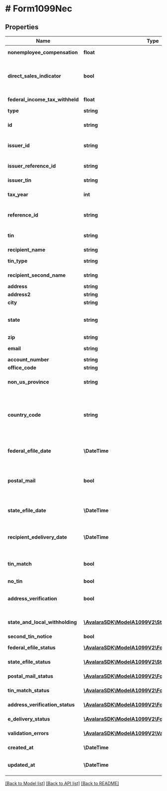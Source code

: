 # # Form1099Nec

## Properties

Name | Type | Description | Notes
------------ | ------------- | ------------- | -------------
**nonemployee_compensation** | **float** | Nonemployee compensation |
**direct_sales_indicator** | **bool** | Payer made direct sales totaling $5,000 or more of consumer products to recipient for resale | [optional]
**federal_income_tax_withheld** | **float** | Federal income tax withheld | [optional]
**type** | **string** | Form type |
**id** | **string** | Form ID. Unique identifier set when the record is created. | [optional] [readonly]
**issuer_id** | **string** | Issuer ID - only required when creating forms | [optional]
**issuer_reference_id** | **string** | Issuer Reference ID - only required when creating forms | [optional]
**issuer_tin** | **string** | Issuer TIN - readonly | [optional]
**tax_year** | **int** | Tax Year - only required when creating forms | [optional]
**reference_id** | **string** | Internal reference ID. Never shown to any agency or recipient. | [optional]
**tin** | **string** | Recipient&#39;s Federal Tax Identification Number (TIN). | [optional]
**recipient_name** | **string** | Recipient name |
**tin_type** | **string** | Type of TIN (Tax ID Number) | [optional]
**recipient_second_name** | **string** | Recipient second name | [optional]
**address** | **string** | Address. |
**address2** | **string** | Address line 2. | [optional]
**city** | **string** | City. |
**state** | **string** | Two-letter US state or Canadian province code (required for US/CA addresses). | [optional]
**zip** | **string** | ZIP/postal code. | [optional]
**email** | **string** | Recipient&#39;s Contact email address. | [optional]
**account_number** | **string** | Account number | [optional]
**office_code** | **string** | Office code | [optional]
**non_us_province** | **string** | Province or region for non-US/CA addresses. | [optional]
**country_code** | **string** | Two-letter IRS country code (e.g., &#39;US&#39;, &#39;CA&#39;), as defined at https://www.irs.gov/e-file-providers/country-codes. |
**federal_efile_date** | **\DateTime** | Date when federal e-filing should be scheduled for this form | [optional]
**postal_mail** | **bool** | Boolean indicating that postal mailing to the recipient should be scheduled for this form | [optional]
**state_efile_date** | **\DateTime** | Date when state e-filing should be scheduled for this form | [optional]
**recipient_edelivery_date** | **\DateTime** | Date when recipient e-delivery should be scheduled for this form | [optional]
**tin_match** | **bool** | Boolean indicating that TIN Matching should be scheduled for this form | [optional]
**no_tin** | **bool** | No TIN indicator | [optional]
**address_verification** | **bool** | Boolean indicating that address verification should be scheduled for this form | [optional]
**state_and_local_withholding** | [**\AvalaraSDK\ModelA1099V2\StateAndLocalWithholding**](StateAndLocalWithholding.md) | State and local withholding information | [optional]
**second_tin_notice** | **bool** | Second TIN notice | [optional]
**federal_efile_status** | [**\AvalaraSDK\ModelA1099V2\Form1099StatusDetail**](Form1099StatusDetail.md) | Federal e-file status | [optional] [readonly]
**state_efile_status** | [**\AvalaraSDK\ModelA1099V2\StateEfileStatusDetail[]**](StateEfileStatusDetail.md) | State e-file status | [optional] [readonly]
**postal_mail_status** | [**\AvalaraSDK\ModelA1099V2\Form1099StatusDetail**](Form1099StatusDetail.md) | Postal mail to recipient status | [optional] [readonly]
**tin_match_status** | [**\AvalaraSDK\ModelA1099V2\Form1099StatusDetail**](Form1099StatusDetail.md) | TIN Match status | [optional] [readonly]
**address_verification_status** | [**\AvalaraSDK\ModelA1099V2\Form1099StatusDetail**](Form1099StatusDetail.md) | Address verification status | [optional] [readonly]
**e_delivery_status** | [**\AvalaraSDK\ModelA1099V2\Form1099StatusDetail**](Form1099StatusDetail.md) | EDelivery status | [optional] [readonly]
**validation_errors** | [**\AvalaraSDK\ModelA1099V2\ValidationError[]**](ValidationError.md) | Validation errors | [optional] [readonly]
**created_at** | **\DateTime** | Date time when the record was created. | [optional] [readonly]
**updated_at** | **\DateTime** | Date time when the record was last updated. | [optional] [readonly]

[[Back to Model list]](../../../README.md#models) [[Back to API list]](../../../README.md#endpoints) [[Back to README]](../../../README.md)
